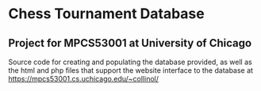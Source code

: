 # Chess Tournament Database
## Project for MPCS53001 at University of Chicago

Source code for creating and populating the database provided, as well as the html and php files that support the website interface to the database at   https://mpcs53001.cs.uchicago.edu/~collinol/